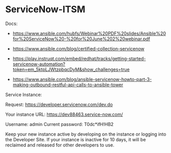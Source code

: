 # ServiceNow-ITSM

Docs:

- https://www.ansible.com/hubfs/Webinar%20PDF%20slides/Ansible%20for%20ServiceNow%20-%20for%20June%202%20webinar.pdf

- https://www.ansible.com/blog/certified-collection-servicenow

- https://play.instruqt.com/embed/redhat/tracks/getting-started-servicenow-automation?token=em_5ktpLJWtzpbqcDyM&show_challenges=true

- https://www.ansible.com/blog/ansible-servicenow-howto-part-3-making-outbound-restful-api-calls-to-ansible-tower

Service Instance:

Request: https://developer.servicenow.com/dev.do

Your instance URL: https://dev88463.service-now.com/

Username: admin
Current password: T0dc*ifH!HB2

Keep your new instance active by developing on the instance or logging into the Developer Site. If your instance is inactive for 10 days, it will be reclaimed and released for other developers to use.

